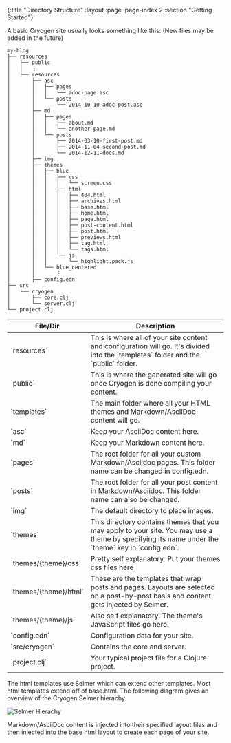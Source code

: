 {:title "Directory Structure"
 :layout :page
 :page-index 2
 :section "Getting Started"}
 
A basic Cryogen site usually looks something like this:
(New files may be added in the future)

```
my-blog
├── resources
│   ├── public
│   │   ⋮
│   └── resources
│       ├── asc
│       │   ├── pages
│       │   │   └── adoc-page.asc
│       │   └── posts
│       │       └── 2014-10-10-adoc-post.asc
│       ├── md
│       │   ├── pages
│       │   │   ├── about.md
│       │   │   └── another-page.md
│       │   └── posts
│       │       ├── 2014-03-10-first-post.md
│       │       ├── 2014-11-04-second-post.md
│       │       └── 2014-12-11-docs.md
│       ├── img
│       ├── themes
│       │   ├── blue
│       │   │   ├── css
│       │   │   │   └── screen.css
│       │   │   ├── html
│       │   │   │   ├── 404.html
│       │   │   │   ├── archives.html
│       │   │   │   ├── base.html
│       │   │   │   ├── home.html
│       │   │   │   ├── page.html
│       │   │   │   ├── post-content.html
│       │   │   │   ├── post.html
│       │   │   │   ├── previews.html
│       │   │   │   ├── tag.html
│       │   │   │   └── tags.html
│       │   │   └── js
│       │   │       └── highlight.pack.js
│       │   └── blue_centered
│       │       ⋮
│       ├── config.edn
├── src
│   └── cryogen
│       ├── core.clj
│       └── server.clj       
└── project.clj
```

<table class="table table-bordered">
<thead>
<tr>
<th>File/Dir</th>
<th>Description</th>
</tr>
</thead>
<tbody>
<tr>
<td>`resources`</td>
<td>This is where all of your site content and configuration will go. It's divided into the `templates` folder and the `public` folder.</td>
</tr>
<tr>
<td>`public`</td>
<td>This is where the generated site will go once Cryogen is done compiling your content.</td>
</tr>
<tr>
<td>`templates`</td>
<td>The main folder where all your HTML themes and Markdown/AsciiDoc content will go.</td>
</tr>
<tr>
<td>`asc`</td>
<td>Keep your AsciiDoc content here.
</td>
</tr>
<tr>
<td>`md`</td>
<td>Keep your Markdown content here.
</td>
</tr>
<tr>
<td>`pages`</td>
<td>The root folder for all your custom Markdown/Asciidoc pages. This folder name can be changed in config.edn.</td>
</tr>
<tr>
<td>`posts`</td>
<td>The root folder for all your post content in Markdown/Asciidoc. This folder name can also be changed.</td>
</tr>
<tr>
<td>`img`</td>
<td>The default directory to place images.</td>
</tr>
<tr>
<td>`themes`</td>
<td>This directory contains themes that you may apply to your site. You may use a theme by specifying its name under the `theme` key in `config.edn`.</td>
</tr>
<tr>
<td>`themes/{theme}/css`</td>
<td>Pretty self explanatory. Put your themes css files here</td>
</tr>
<tr>
<td>`themes/{theme}/html`</td>
<td>These are the templates that wrap posts and pages. Layouts are selected on a post-by-post basis and content gets injected by Selmer.
</td>
</tr>
<tr>
<td>`themes/{theme}/js`</td>
<td>Also self explanatory. The theme's JavaScript files go here.</td>
</tr>
<tr>
<td>`config.edn`</td>
<td>Configuration data for your site.</td>
</tr>
<tr>
<td>`src/cryogen`</td>
<td>Contains the core and server.</td>
</tr>
<tr>
<td>`project.clj`</td>
<td>Your typical project file for a Clojure project.</td>
</tr>
</tbody>
</table>

The html templates use Selmer which can extend other templates. Most html templates extend off of base.html. The following diagram gives an overview of the Cryogen Selmer hierachy.

![Selmer Hierachy](/img/selmer-hierachy.png)

Markdown/AsciiDoc content is injected into their specified layout files and then injected into the base html layout to create each page of your site.  